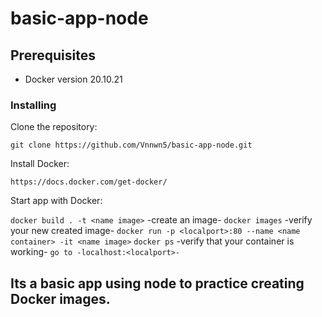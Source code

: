 # basic-app-node

## Prerequisites

- Docker version 20.10.21

### Installing

Clone the repository:

`git clone https://github.com/Vnnwn5/basic-app-node.git`

Install Docker:

`https://docs.docker.com/get-docker/`

Start app with Docker:

`docker build . -t <name image>` -create an image-
`docker images` -verify your new created image-
`docker run -p <localport>:80 --name <name container> -it <name image>`
`docker ps` -verify that your container is working-
`go to -localhost:<localport>-`

## Its a basic app using node to practice creating Docker images.


